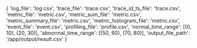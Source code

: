 {
    'log_file': 'log.csv',
    'trace_file': 'trace.csv',
    'trace_id_ts_file': 'trace.csv',
    'metric_file': 'metric.csv',
    'metric_sum_file': 'metric.csv',
    'metric_summary_file': 'metric.csv',
    'metric_histogram_file': 'metric.csv',
    'event_file': 'event.csv',
    'profiling_file': 'profile.csv',
    'normal_time_range': [(0, 10), (20, 30)],
    'abnormal_time_range': [(50, 60), (70, 80)],
    'output_file_path': '/app/output/result.csv'
}